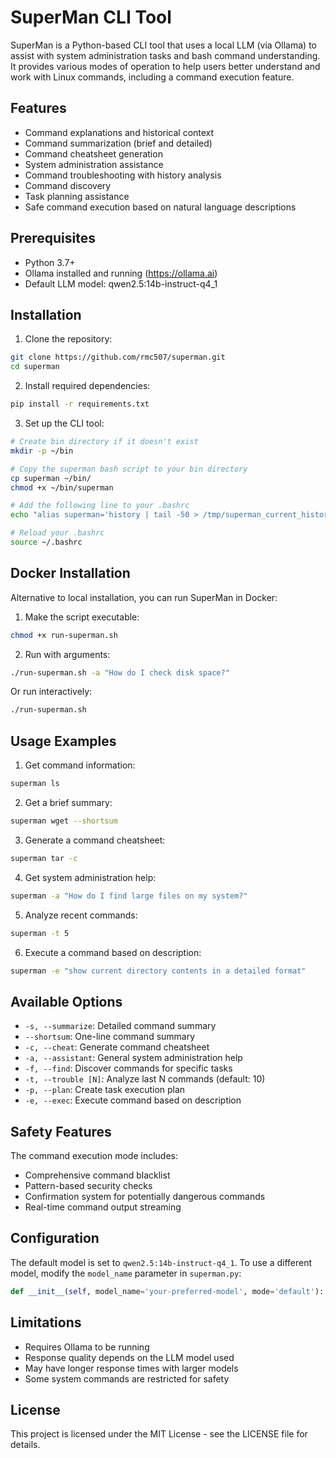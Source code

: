 # SuperMan CLI Tool

SuperMan is a Python-based CLI tool that uses a local LLM (via Ollama) to assist with system administration tasks and bash command understanding. It provides various modes of operation to help users better understand and work with Linux commands, including a command execution feature.

## Features

- Command explanations and historical context
- Command summarization (brief and detailed)
- Command cheatsheet generation
- System administration assistance
- Command troubleshooting with history analysis
- Command discovery
- Task planning assistance
- Safe command execution based on natural language descriptions

## Prerequisites

- Python 3.7+
- Ollama installed and running (https://ollama.ai)
- Default LLM model: qwen2.5:14b-instruct-q4_1

## Installation

1. Clone the repository:
```bash
git clone https://github.com/rmc507/superman.git
cd superman
```

2. Install required dependencies:
```bash
pip install -r requirements.txt
```

3. Set up the CLI tool:
```bash
# Create bin directory if it doesn't exist
mkdir -p ~/bin

# Copy the superman bash script to your bin directory
cp superman ~/bin/
chmod +x ~/bin/superman

# Add the following line to your .bashrc
echo "alias superman='history | tail -50 > /tmp/superman_current_history && ~/bin/superman'" >> ~/.bashrc

# Reload your .bashrc
source ~/.bashrc
```

## Docker Installation

Alternative to local installation, you can run SuperMan in Docker:

1. Make the script executable:
```bash
chmod +x run-superman.sh
```

2. Run with arguments:
```bash
./run-superman.sh -a "How do I check disk space?"
```

Or run interactively:
```bash
./run-superman.sh
```

## Usage Examples

1. Get command information:
```bash
superman ls
```

2. Get a brief summary:
```bash
superman wget --shortsum
```

3. Generate a command cheatsheet:
```bash
superman tar -c
```

4. Get system administration help:
```bash
superman -a "How do I find large files on my system?"
```

5. Analyze recent commands:
```bash
superman -t 5
```

6. Execute a command based on description:
```bash
superman -e "show current directory contents in a detailed format"
```

## Available Options

- `-s, --summarize`: Detailed command summary
- `--shortsum`: One-line command summary
- `-c, --cheat`: Generate command cheatsheet
- `-a, --assistant`: General system administration help
- `-f, --find`: Discover commands for specific tasks
- `-t, --trouble [N]`: Analyze last N commands (default: 10)
- `-p, --plan`: Create task execution plan
- `-e, --exec`: Execute command based on description

## Safety Features

The command execution mode includes:
- Comprehensive command blacklist
- Pattern-based security checks
- Confirmation system for potentially dangerous commands
- Real-time command output streaming

## Configuration

The default model is set to `qwen2.5:14b-instruct-q4_1`. To use a different model, modify the `model_name` parameter in `superman.py`:

```python
def __init__(self, model_name='your-preferred-model', mode='default'):
```

## Limitations

- Requires Ollama to be running
- Response quality depends on the LLM model used
- May have longer response times with larger models
- Some system commands are restricted for safety

## License

This project is licensed under the MIT License - see the LICENSE file for details.
